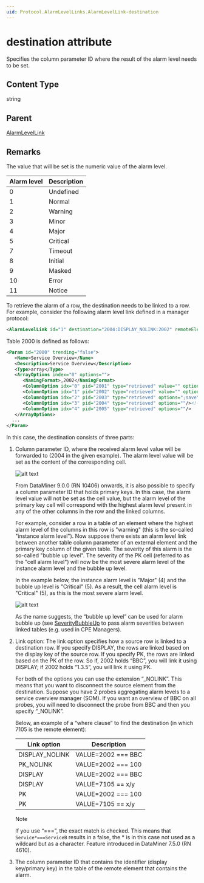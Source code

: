 ```yaml
---
uid: Protocol.AlarmLevelLinks.AlarmLevelLink-destination
---
```


# destination attribute

Specifies the column parameter ID where the result of the alarm level needs to be set.

## Content Type

string

## Parent

[AlarmLevelLink](xref:Protocol.AlarmLevelLinks.AlarmLevelLink)

## Remarks

The value that will be set is the numeric value of the alarm level.

|Alarm level|Description
|--- |--- |
|0|Undefined|
|1|Normal|
|2|Warning|
|3|Minor|
|4|Major|
|5|Critical|
|7|Timeout|
|8|Initial|
|9|Masked|
|10|Error|
|11|Notice|

To retrieve the alarm of a row, the destination needs to be linked to a row.  For example, consider the following alarm level link defined in a manager protocol:

```xml
<AlarmLevelLink id="1" destination="2004:DISPLAY_NOLINK:2002" remoteElement=”2003:200:202” />
```

Table 2000 is defined as follows:

```xml
<Param id="2000" trending="false">
   <Name>Service Overview</Name>
   <Description>Service Overview</Description>
   <Type>array</Type>
   <ArrayOptions index="0" options="">
      <NamingFormat>,2002</NamingFormat>
      <ColumnOption idx="0" pid="2001" type="retrieved" value="" options=""/><!--  Primary Key-->
      <ColumnOption idx="1" pid="2002" type="retrieved" value="" options=";save"/><!--  Display Key-->
      <ColumnOption idx="2" pid="2003" type="retrieved" options=";save"/><!--  Remote element ID -->
      <ColumnOption idx="3" pid="2004" type="retrieved" options=""/><!--  Alarm level -->
      <ColumnOption idx="4" pid="2005" type="retrieved" options=""/>
   </ArrayOptions>
  ...
</Param>
```

In this case, the destination consists of three parts:

1. Column parameter ID, where the received alarm level value will be forwarded to (2004 in the given example). The alarm level value will be set as the content of the corresponding cell.

    ![alt text](~/develop/schemadoc/Protocol/images/AlarmLevelLinking1.svg "Alarm level linking to a regular column.")

    From DataMiner 9.0.0 (RN 10406) onwards, it is also possible to specify a column parameter ID that holds primary keys. In this case, the alarm level value will not be set as the cell value, but the alarm level of the primary key cell will correspond with the highest alarm level present in any of the other columns in the row and the linked columns.

    For example, consider a row in a table of an element where the highest alarm level of the columns in this row is "warning" (this is the so-called "instance alarm level"). Now suppose there exists an alarm level link between another table column parameter of an external element and the primary key column of the given table. The severity of this alarm is the so-called "bubble up level".
    The severity of the PK cell (referred to as the "cell alarm level") will now be the most severe alarm level of the instance alarm level and the bubble up level.

    In the example below, the instance alarm level is "Major" (4) and the bubble up level is "Critical" (5). As a result, the cell alarm level is "Critical" (5), as this is the most severe alarm level.

    ![alt text](~/develop/schemadoc/Protocol/images/AlarmLevelLinking2.svg "Alarm level linking to a primary key column.")

    As the name suggests, the “bubble up level” can be used for alarm bubble up (see [SeverityBubbleUp](xref:Protocol.SeverityBubbleUp) to pass alarm severities between linked tables (e.g. used in CPE Managers).

1. Link option: The link option specifies how a source row is linked to a destination row. If you specify DISPLAY, the rows are linked based on the display key of the source row. If you specify PK, the rows are linked based on the PK of the row. So if, 2002 holds “BBC”, you will link it using DISPLAY; if 2002 holds “1.3.5”, you will link it using PK.

    For both of the options you can use the extension “_NOLINK”. This means that you want to disconnect the source element from the destination. Suppose you have 2 probes aggregating alarm levels to a service overview manager (SOM). If you want an overview of BBC on all probes, you will need to disconnect the probe from BBC and then you specify “_NOLINK”.

    Below, an example of a “where clause” to find the destination (in which 7105 is the remote element):

    |Link option|Description
    |--- |--- |
    |DISPLAY_NOLINK|VALUE=2002 === BBC|
    |PK_NOLINK|VALUE=2002 === 100|
    |DISPLAY|VALUE=2002 === BBC|
    |DISPLAY|VALUE=7105 == x/y|
    |PK|VALUE=2002 === 100|
    |PK|VALUE=7105 == x/y|

    > [!NOTE]
    > If you use “===”, the exact match is checked. This means that `Service*===ServiceB` results in a false, the * is in this case not used as a wildcard but as a character. Feature introduced in DataMiner 7.5.0 (RN 4610).

1. The column parameter ID that contains the identifier (display key/primary key) in the table of the remote element that contains the alarm.
